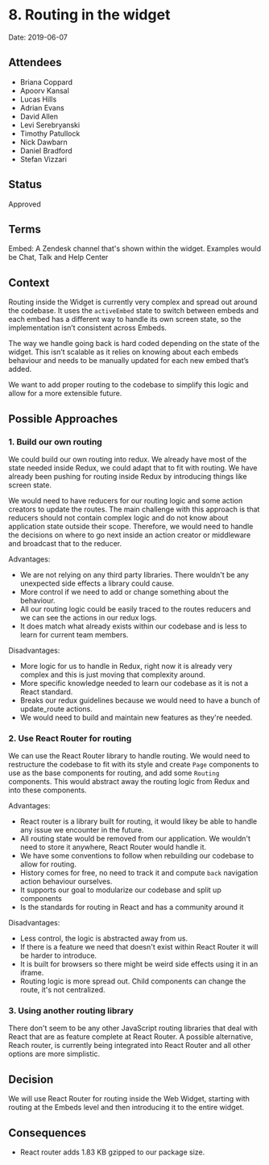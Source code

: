 # 8. Routing in the widget

 Date: 2019-06-07

 ## Attendees
- Briana Coppard
- Apoorv Kansal
- Lucas Hills
- Adrian Evans
- David Allen
- Levi Serebryanski
- Timothy Patullock
- Nick Dawbarn
- Daniel Bradford
- Stefan Vizzari

 ## Status

  Approved

 ## Terms

 Embed: A Zendesk channel that's shown within the widget. Examples would be Chat, Talk and Help Center

 ## Context

Routing inside the Widget is currently very complex and spread out around the codebase. It uses the `activeEmbed` state to switch between embeds and each embed has a different way to handle its own screen state, so the implementation isn’t consistent across Embeds.

The way we handle going back is hard coded depending on the state of the widget. This isn’t scalable as it relies on knowing about each embeds behaviour and needs to be manually updated for each new embed that’s added.

We want to add proper routing to the codebase to simplify this logic and allow for a more extensible future.

 ## Possible Approaches

 ### 1. Build our own routing

We could build our own routing into redux. We already have most of the state needed inside Redux, we could adapt that to fit with routing. We have already been pushing for routing inside Redux by introducing things like screen state.

We would need to have reducers for our routing logic and some action creators to update the routes. The main challenge with this approach is that reducers should not contain complex logic and do not know about application state outside their scope. Therefore, we would need to handle the decisions on where to go next inside an action creator or middleware and broadcast that to the reducer.

 Advantages:
 - We are not relying on any third party libraries. There wouldn't be any unexpected side effects a library could cause.
 - More control if we need to add or change something about the behaviour.
 - All our routing logic could be easily traced to the routes reducers and we can see the actions in our redux logs.
 - It does match what already exists within our codebase and is less to learn for current team members.

 Disadvantages:
 - More logic for us to handle in Redux, right now it is already very complex and this is just moving that complexity around.
 - More specific knowledge needed to learn our codebase as it is not a React standard.
 - Breaks our redux guidelines because we would need to have a bunch of update_route actions.
 - We would need to build and maintain new features as they're needed.


 ### 2. Use React Router for routing

We can use the React Router library to handle routing. We would need to restructure the codebase to fit with its style and create `Page` components to use as the base components for routing, and add some `Routing` components. This would abstract away the routing logic from Redux and into these components.

 Advantages:
 - React router is a library built for routing, it would likey be able to handle any issue we encounter in the future.
 - All routing state would be removed from our application. We wouldn't need to store it anywhere, React Router would handle it.
 - We have some conventions to follow when rebuilding our codebase to allow for routing.
 - History comes for free, no need to track it and compute `back` navigation action behaviour ourselves.
 - It supports our goal to modularize our codebase and split up components
 - Is the standards for routing in React and has a community around it

 Disadvantages:
 - Less control, the logic is abstracted away from us.
 - If there is a feature we need that doesn't exist within React Router it will be harder to introduce.
 - It is built for browsers so there might be weird side effects using it in an iframe.
 - Routing logic is more spread out. Child components can change the route, it's not centralized.


 ### 3. Using another routing library

 There don't seem to be any other JavaScript routing libraries that deal with React that are as feature complete at React Router. A possible alternative, Reach router, is currently being integrated into React Router and all other options are more simplistic.

 ## Decision

We will use React Router for routing inside the Web Widget, starting with routing at the Embeds level and then introducing it to the entire widget.

 ## Consequences

 - React router adds 1.83 KB gzipped to our package size.
